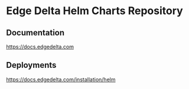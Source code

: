 # Edge Delta Helm Charts Repository

## Documentation
<https://docs.edgedelta.com>

## Deployments
https://docs.edgedelta.com/installation/helm


